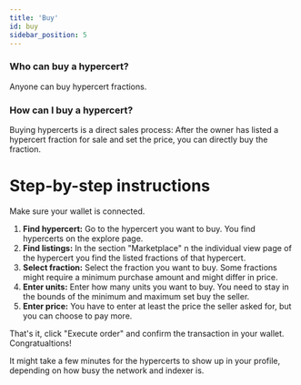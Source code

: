 ```yaml
---
title: 'Buy'
id: buy
sidebar_position: 5
---
```


### Who can buy a hypercert?

Anyone can buy hypercert fractions. 

### How can I buy a hypercert?

Buying hypercerts is a direct sales process: After the owner has listed a hypercert fraction for sale and set the price, you can directly buy the fraction.

# Step-by-step instructions

Make sure your wallet is connected.

1. **Find hypercert:** Go to the hypercert you want to buy. You find hypercerts on the explore page.
2. **Find listings:** In the section "Marketplace" n the individual view page of the hypercert you find the listed fractions of that hypercert.
3. **Select fraction:** Select the fraction you want to buy. Some fractions might require a minimum purchase amount and might differ in price.
4. **Enter units:** Enter how many units you want to buy. You need to stay in the bounds of the minimum and maximum set buy the seller.
5. **Enter price:** You have to enter at least the price the seller asked for, but you can choose to pay more.

That's it, click "Execute order" and confirm the transaction in your wallet. Congratualtions! 

It might take a few minutes for the hypercerts to show up in your profile, depending on how busy the network and indexer is.
